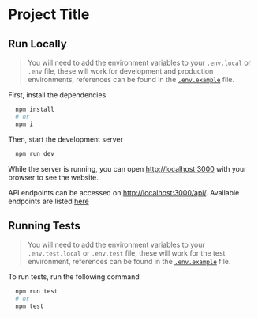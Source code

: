 # Project Title

## Run Locally

> You will need to add the environment variables to your `.env.local` or `.env` file, these will work for development and production environments, references can be found in the [`.env.example`](.env.example) file.

First, install the dependencies

```bash
  npm install
  # or
  npm i
```

Then, start the development server

```bash
  npm run dev
```

While the server is running, you can open [http://localhost:3000](http://localhost:3000) with your browser to see the website.

API endpoints can be accessed on [http://localhost:3000/api/](http://localhost:3000/api/).
Available endpoints are listed [here](pages/api/README.md)

## Running Tests

> You will need to add the environment variables to your `.env.test.local` or `.env.test` file, these will work for the test environment, references can be found in the [`.env.example`](.env.example) file.

To run tests, run the following command

```bash
  npm run test
  # or
  npm test
```
